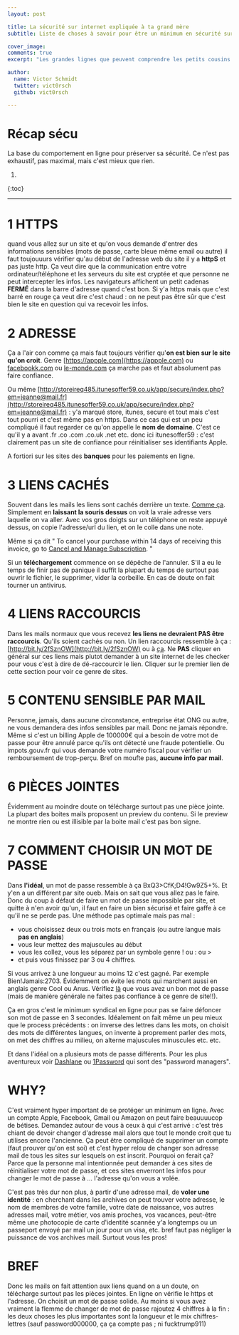 ```yaml
---
layout: post

title: La sécurité sur internet expliquée à ta grand mère
subtitle: Liste de choses à savoir pour être un minimum en sécurité sur internet

cover_image: 
comments: true
excerpt: "Les grandes lignes que peuvent comprendre les petits cousins et les vieux oncles pour faire un peu attention sur internet. English version some day."

author:
  name: Victor Schmidt
  twitter: vict0rsch
  github: vict0rsch

---
```


# Récap sécu

La base du comportement en ligne pour préserver sa sécurité. Ce n'est pas exhaustif, pas maximal, mais c'est mieux que rien.

1. 
{:toc}
____

# 1 HTTPS

quand vous allez sur un site et qu'on vous demande d'entrer des informations sensibles (mots de passe, carte bleue même email ou autre) il faut toujouuurs vérifier qu'au début de l'adresse web du site il y a **httpS** et pas juste http. Ça veut dire que la communication entre votre ordinateur/téléphone et les serveurs du site est cryptée et que personne ne peut intercepter les infos. Les navigateurs affichent un petit cadenas **FERMÉ** dans la barre d'adresse quand c'est bon. Si y'a https mais que c'est barré en rouge ça veut dire c'est chaud : on ne peut pas être sûr que c'est bien le site en question qui va recevoir les infos. 



# 2 ADRESSE

Ça a l'air con comme ça mais faut toujours vérifier qu'**on est bien sur le site qu'on croit**. Genre [https://appple.com](https://appple.com) ou [facebookk.com](facebookk.com) ou [le-monde.com](le-monde.com) ça marche pas et faut absolument pas faire confiance. 

Ou même [http://storeireq485.itunesoffer59.co.uk/app/secure/index.php?em=jeanne@mail.fr](http://storeireq485.itunesoffer59.co.uk/app/secure/index.php?em=jeanne@mail.fr) : y'a marqué store, itunes, secure et tout mais c'est tout pourri et c'est même pas en https. Dans ce cas qui est un peu compliqué il faut regarder ce qu'on appelle le **nom de domaine**. C'est ce qu'il y a avant .fr .co .com .co.uk .net etc. donc ici itunesoffer59 : c'est clairement pas un site de confiance pour réinitialiser ses identifiants Apple.

A fortiori sur les sites des **banques** pour les paiements en ligne. 


# 3 LIENS CACHÉS

Souvent dans les mails les liens sont cachés derrière un texte. [Comme ça](http://attention-je-vais-te-niquer.com). Simplement en **laissant la souris dessus** on voit la vraie adresse vers laquelle on va aller. Avec vos gros doigts sur un téléphone on reste appuyé dessus, on copie l'adresse/url du lien, et on le colle dans une note. 

Même si ça dit " To cancel your purchase within 14 days of receiving this invoice, go to [Cancel and Manage Subscription](http://bit.ly/2ekUdVU).  "

Si un **téléchargement** commence on se dépêche de l'annuler. S'il a eu le temps de finir pas de panique il suffit la plupart du temps de surtout pas ouvrir le fichier, le supprimer, vider la corbeille. En cas de doute on fait tourner un antivirus.



# 4 LIENS RACCOURCIS

Dans les mails normaux que vous recevez **les liens ne devraient PAS être raccourcis**. Qu'ils soient cachés ou non. Un lien raccourcis ressemble à ça : [http://bit.ly/2fSznOW](http://bit.ly/2fSznOW) ou à [ça](http://bit.ly/2fCWERn). Ne **PAS** cliquer en général sur ces liens mais plutot demander à un site internet de les checker pour vous c'est à dire de dé-raccourcir le lien. Cliquer sur le premier lien de cette section pour voir ce genre de sites.



# 5 CONTENU SENSIBLE PAR MAIL

Personne, jamais, dans aucune circonstance, entreprise état ONG ou autre, ne vous demandera des infos sensibles par mail. Donc ne jamais répondre. Même si c'est un billing Apple de 100000€ qui a besoin de votre mot de passe pour être annulé parce qu'ils ont détecté une fraude potentielle. Ou impots.gouv.fr qui vous demande votre numéro fiscal pour vérifier un remboursement de trop-perçu. Bref on moufte pas, **aucune info par mail**.



# 6 PIÈCES JOINTES

Évidemment au moindre doute on télécharge surtout pas une pièce jointe. La plupart des boites mails proposent un preview du contenu. Si le preview ne montre rien ou est illisible par la boite mail c'est pas bon signe. 



# 7 COMMENT CHOISIR UN MOT DE PASSE

Dans **l'idéal**, un mot de passe ressemble à ça BxQ3>CfK;D4!Gw9Z5+%. Et y'en a un différent par site oueb. Mais on sait que vous allez pas le faire. Donc du coup à défaut de faire un mot de passe impossible par site, et quitte à n'en avoir qu'un, il faut en faire un bien sécurisé et faire gaffe à ce qu'il ne se perde pas. Une méthode pas optimale mais pas mal : 

* vous choisissez deux ou trois mots en français (ou autre langue mais **pas en anglais**)
* vous leur mettez des majuscules au début
* vous les collez, vous les séparez par un symbole genre ! ou : ou >
* et puis vous finissez par 3 ou 4 chiffres. 

Si vous arrivez à une longueur au moins 12 c'est gagné. Par exemple Bien!Jamais:2703. Évidemment on évite les mots qui marchent aussi en anglais genre Cool ou Anus.
Vérifiez [là](http://www.passwordmeter.com/) que vous avez un bon mot de passe (mais de manière générale ne faites pas confiance à ce genre de site!!).

Ça en gros c'est le minimum syndical en ligne pour pas se faire défoncer son mot de passe en 3 secondes. Idéalement on fait même un peu mieux que le process précédents : on inverse des lettres dans les mots, on choisit des mots de différentes langues, on invente à proprement parler des mots, on met des chiffres au milieu, on alterne majuscules minuscules etc. etc. 

Et dans l'idéal on a plusieurs mots de passe différents. Pour les plus aventureux voir [Dashlane](https://www.dashlane.com/) ou [1Password](https://1password.com/) qui sont des "password managers".


# WHY?

C'est vraiment hyper important de se protéger un minimum en ligne. Avec un compte Apple, Facebook, Gmail ou Amazon on peut faire beauuuucop de bétises. Demandez autour de vous à ceux à qui c'est arrivé : c'est très chiant de devoir changer d'adresse mail alors que tout le monde croit que tu utilises encore l'ancienne. Ça peut être compliqué de supprimer un compte (faut prouver qu'on est soi) et c'est hyper relou de changer son adresse mail de tous les sites sur lesquels on est inscrit. Pourquoi on ferait ça? Parce que la personne mal intentionnée peut demander à ces sites de réinitialiser votre mot de passe, et ces sites enverront les infos pour changer le mot de passe à ... l'adresse qu'on vous a volée.

C'est pas très dur non plus, à partir d'une adresse mail, de **voler une identité** : en cherchant dans les archives on peut trouver votre adresse, le nom de membres de votre famille, votre date de naissance, vos autres adresses mail, votre métier, vos amis proches, vos vacances, peut-être même une photocopie de carte d'identité scannée y'a longtemps ou un passeport envoyé par mail un jour pour un visa, etc. bref faut pas négliger la puissance de vos archives mail. Surtout vous les pros!


# BREF

Donc les mails on fait attention aux liens quand on a un doute, on télécharge surtout pas les pièces jointes. En ligne on vérifie le https et l'adresse. On choisit un mot de passe solide. Au moins si vous avez vraiment la flemme de changer de mot de passe rajoutez 4 chiffres à la fin : les deux choses les plus importantes sont la longueur et le mix chiffres-lettres (sauf password000000, ça ça compte pas ; ni fucktrump911)
